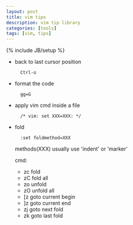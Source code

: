 ```yaml
---
layout: post
title: vim tips
description: vim tip library
categories: [tools]
tags: [vim, tips]
---
```

{% include JB/setup %}

+ back to last cursor position
    
        Ctrl-o

+ format the code

        gg=G

+ apply vim cmd inside a file

        /* vim: set XXX=XXX: */

+ fold

        :set foldmethod=XXX
    methods(XXX) usually use 'indent' or 'marker'
    
    cmd:
    + zc fold
    + zC fold all
    + zo unfold
    + zO unfold all
    + [z goto current begin
    + ]z goto current end
    + zj goto next fold
    + zk goto last fold
